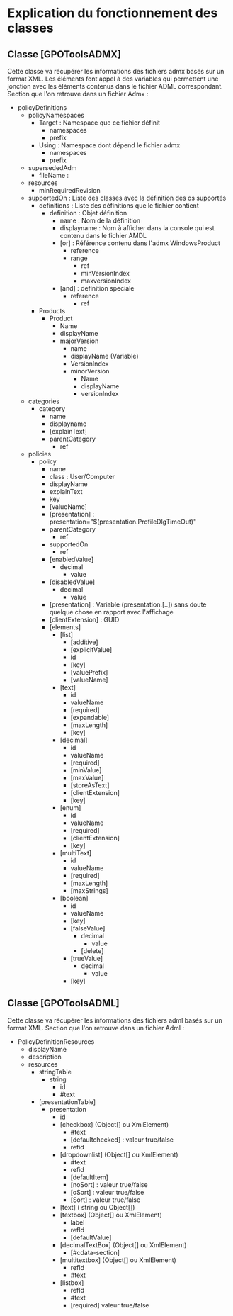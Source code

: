 # Explication du fonctionnement des classes

## Classe [GPOToolsADMX]
Cette classe va récupérer les informations des fichiers admx basés sur un format XML.
Les éléments font appel à des variables qui permettent une jonction avec les éléments contenus dans le fichier ADML correspondant.
Section que l'on retrouve dans un fichier Admx :
  - policyDefinitions
    - policyNamespaces
        - Target : Namespace que ce fichier définit
            - namespaces
            - prefix
        - Using : Namespace dont dépend le fichier admx
            - namespaces
            - prefix
    - supersededAdm
        - fileName :
    - resources
        - minRequiredRevision
    - supportedOn : Liste des classes avec la définition des os supportés
        - definitions : Liste des définitions que le fichier contient
            - definition : Objet définition
                - name : Nom de la définition
                - displayname : Nom à afficher dans la console qui est contenu dans le fichier AMDL
                - [or] : Référence contenu dans l'admx WindowsProduct
                    - reference
                    - range
                        - ref
                        - minVersionIndex
                        - maxversionIndex
                - [and] : definition speciale
                    - reference
                        - ref
        - Products
            - Product
                - Name
                - displayName
                - majorVersion
                    - name
                    - displayName (Variable)
                    - VersionIndex
                    - minorVersion
                        - Name
                        - displayName
                        - versionIndex
    - categories
        - category
            - name
            - displayname
            - [explainText]
            - parentCategory
                - ref
    - policies
        - policy
            - name
            - class : User/Computer
            - displayName
            - explainText
            - key
            - [valueName]
            - [presentation] : presentation="$(presentation.ProfileDlgTimeOut)"
            - parentCategory
                - ref
            - supportedOn
                - ref
            - [enabledValue]
                - decimal
                    - value
            - [disabledValue]
                - decimal
                    - value
            - [presentation] : Variable (presentation.[..]) sans doute quelque chose en rapport avec l'affichage
            - [clientExtension] : GUID
            - [elements]
                - [list]
                    - [additive]
                    - [explicitValue]
                    - id
                    - [key]
                    - [valuePrefix]
                    - [valueName]
                - [text]
                    - id
                    - valueName
                    - [required]
                    - [expandable]
                    - [maxLength]
                    - [key]
                - [decimal]
                    - id
                    - valueName
                    - [required]
                    - [minValue]
                    - [maxValue]
                    - [storeAsText]
                    - [clientExtension]
                    - [key]
                - [enum]
                    - id
                    - valueName
                    - [required]
                    - [clientExtension]
                    - [key]
                - [multiText]
                    - id
                    - valueName
                    - [required]
                    - [maxLength]
                    - [maxStrings]
                - [boolean]
                    - id
                    - valueName
                    - [key]
                    - [falseValue]
                        - decimal
                            - value
                        - [delete]
                    - [trueValue]
                        - decimal
                            - value
                    - [key]

## Classe [GPOToolsADML]
Cette classe va récupérer les informations des fichiers adml basés sur un format XML.
Section que l'on retrouve dans un fichier Adml :
- PolicyDefinitionResources
    - displayName
    - description
    - resources
        - stringTable
            - string
                - id
                - #text
        - [presentationTable]
            - presentation
                - id
                - [checkbox] (Object[] ou XmlElement)
                    - #text
                    - [defaultchecked] : valeur true/false
                    - refid
                - [dropdownlist] (Object[] ou XmlElement)
                    - #text
                    - refid
                    - [defaultItem]
                    - [noSort] : valeur true/false
                    - [oSort] : valeur true/false
                    - [Sort] : valeur true/false
                - [text] ( string ou Object[])
                - [textbox] (Object[] ou XmlElement)
                    - label
                    - refId
                    - [defaultValue]
                - [decimalTextBox] (Object[] ou XmlElement)
                    - [#cdata-section]
                - [multitextbox] (Object[] ou XmlElement)
                    - refId
                    - #text
                - [listbox]
                    - refId
                    - #text
                    - [required] valeur true/false
